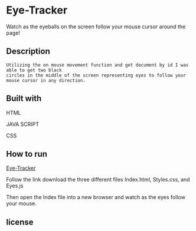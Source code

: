 # Eye-Tracker
Watch as the eyeballs on the screen follow your mouse cursor around the page!
## Description
```
Utilizing the on mouse movement function and get document by id I was able to get two black 
circles in the middle of the screen representing eyes to follow your mouse cursor in any direction.  
```
## Built with 
HTML 

JAVA SCRIPT 

CSS
## How to run
[Eye-Tracker](https://github.com/DevinCrews/Eye-Tracker)

Follow the link download the three different files Index.html, Styles.css, and Eyes.js 

Then open the Index file into a new browser and watch as the eyes follow your mouse.

## license 
